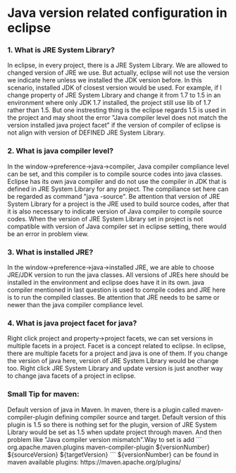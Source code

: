 <h1>Java version related configuration in eclipse</h1>
<h3>1. What is JRE System Library?</h3>
In eclipse, in every project, there is a JRE System Library. We are allowed to changed version of JRE we use. But actually, eclipse will not use the version we indicate here unless we installed the JDK version before. In this scenario, installed JDK of closest version would be used. For example, if I change property of JRE System Library and change it from 1.7 to 1.5 in an environment where only JDK 1.7 installed, the project still use lib of 1.7 rather than 1.5. But one instresting thing is the eclipse regards 1.5 is used in the project and may shoot the error "Java compiler level does not match the version installed java project facet" if the version of compiler of eclipse is not align with version of DEFINED JRE System Library.

<h3>2. What is java compiler level?</h3>
In the window->preference->java->compiler, Java compiler compliance level can be set, and this compiler is to compile source codes into java classes. Eclipse has its own java compiler and do not use the compiler in JDK that is defined in JRE System Library for any project. The compiliance set here can be regarded as command "java -source". Be attention that version of JRE System Library for a project is the JRE used to build source codes, after that it is also necessary to indicate version of Java compiler to compile source codes. When the version of JRE System Library set in project is not compatible with version of Java compiler set in eclipse setting, there would be an error in problem view.

<h3>3. What is installed JRE?</h3>
In the window->preference->java->installed JRE, we are able to choose JRE/JDK version to run the java classes. All versions of JREs here should be installed in the environment and eclipse does have it in its own. java compiler mentioned in last question is used to compile codes and JRE here is to run the compiled classes. Be attention that JRE needs to be same or newer than the java compiler compliance level. 

<h3>4. What is java project facet for java?</h3>
Right click project and property->project facets, we can set versions in multiple facets in a project. Facet is a concept related to eclipse. In eclipse, there are multiple facets for a project and java is one of them. If you change the version of java here, version of JRE System Library would be change too. Right click JRE System Library and update version is just another way to change java facets of a project in eclipse.

<h3>Small Tip for maven:</h3>
Default version of java in Maven.
In maven, there is a plugin called maven-compiler-plugin defining compiler source and target. Default version of this plugin is 1.5 so there is nothing set for the plugin, version of JRE System Library would be set as 1.5 when update project through maven. And then problem like "Java compiler version mismatch".Way to set is add 
```
<plugin>
	<groupId>org.apache.maven.plugins</groupId>
	<artifactId>maven-compiler-plugin</artifactId>
	<version>${versionNumber}</version>
	<configuration>
		<source>${sourceVersion}</source>
		<target>${targetVersion}</target>
	</configuration>
</plugin>
```
${versionNumber} can be found in maven available plugins: https://maven.apache.org/plugins/ 
